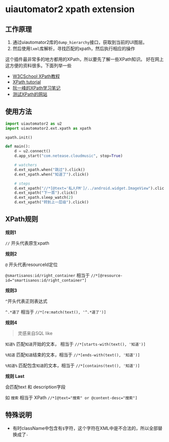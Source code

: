 # uiautomator2 xpath extension

## 工作原理
1. 通过uiautomator2库的`dump_hierarchy`接口，获取到当前的UI图层。
2. 然后使用`lxml`库解析，寻找匹配的xpath，然后执行相应的操作

这个插件最非常多的地方都用的XPath，所以要先了解一些XPath知识。
好在网上这方便的资料很多。下面列举一些

- [W3CSchool XPath教程](http://www.w3school.com.cn/xpath/index.asp)
- [XPath tutorial](http://www.zvon.org/xxl/XPathTutorial/)
- [阮一峰的XPath学习笔记](http://www.ruanyifeng.com/blog/2009/07/xpath_path_expressions.html)
- [测试XPath的网站](https://www.freeformatter.com/xpath-tester.html)

## 使用方法
```python
import uiautomator2 as u2
import uiautomator2.ext.xpath as xpath

xpath.init()

def main():
    d = u2.connect()
    d.app_start("com.netease.cloudmusic", stop=True)

    # watchers
    d.ext_xpath.when("跳过").click()
    d.ext_xpath.when("知道了").click()

    # steps
    d.ext_xpath("//*[@text='私人FM']/../android.widget.ImageView").click()
    d.ext_xpath("下一首").click()
    d.ext_xpath.sleep_watch(2)
    d.ext_xpath("转到上一层级").click()
```

## XPath规则
**规则1**

`//` 开头代表原生xpath

**规则2**

`@` 开头代表resourceId定位

`@smartisanos:id/right_container` 相当于 
`//*[@resource-id="smartisanos:id/right_container"]`

**规则3**

`^`开头代表正则表达式

`^.*道了` 相当于 `//*[re:match(text(), '^.*道了')]`

**规则4**

> 灵感来自SQL like

`知道%` 匹配`知道`开始的文本， 相当于 `//*[starts-with(text(), '知道')]`

`%知道` 匹配`知道`结束的文本，相当于 `//*[ends-with(text(), '知道')]`

`%知道%` 匹配包含`知道`的文本，相当于 `//*[contains(text(), '知道')]`

**规则 Last**

会匹配text 和 description字段

如 `搜索` 相当于 XPath `//*[@text="搜索" or @content-desc="搜索"]`

## 特殊说明
- 有时className中包含有`$`字符，这个字符在XML中是不合法的，所以全部替换成了`-`
